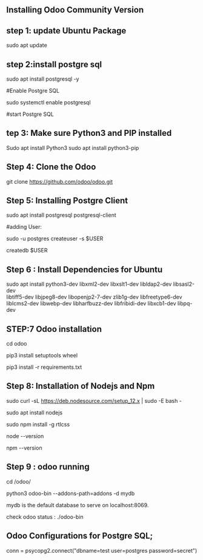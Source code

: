Installing Odoo Community Version
---------------------------------

step 1: update Ubuntu Package
------------------------------
sudo apt update

step 2:install postgre sql
--------------------------
 sudo apt install postgresql -y

#Enable Postgre SQL

 sudo systemctl enable postgresql

#start Postgre SQL

tep 3: Make sure Python3 and PIP installed
--------------------------------------------

Sudo apt install Python3
sudo apt install python3-pip

Step 4: Clone the Odoo 
-------------------------------------
 git clone https://github.com/odoo/odoo.git

 Step 5: Installing Postgre Client
 -----------------------------------
  sudo apt install postgresql postgresql-client

  #adding User:

  sudo -u postgres createuser -s $USER

  createdb $USER

  Step 6 : Install Dependencies for Ubuntu
  -----------------------------------------

  sudo apt install python3-dev libxml2-dev libxslt1-dev libldap2-dev libsasl2-dev \
    libtiff5-dev libjpeg8-dev libopenjp2-7-dev zlib1g-dev libfreetype6-dev \
    liblcms2-dev libwebp-dev libharfbuzz-dev libfribidi-dev libxcb1-dev libpq-dev


STEP:7 Odoo installation
-----------------------
cd odoo

 pip3 install setuptools wheel

  pip3 install -r requirements.txt


Step 8: Installation of Nodejs and Npm
----------------------------------------

sudo curl -sL https://deb.nodesource.com/setup_12.x | sudo -E bash -

sudo apt install nodejs

sudo npm install -g rtlcss

node --version

npm --version


Step 9 : odoo running
--------------------------------

cd /odoo/

python3 odoo-bin --addons-path=addons -d mydb

mydb is the default database to serve on localhost:8069.


check odoo status : ./odoo-bin

Odoo Configurations for Postgre SQL;
----------------------------------

conn = psycopg2.connect("dbname=test user=postgres password=secret")